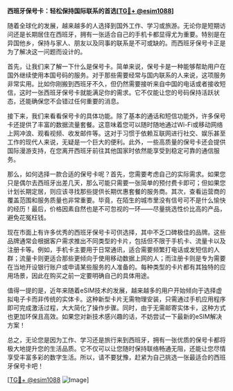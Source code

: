 **西班牙保号卡：轻松保持国际联系的首选[[TG💪+ @esim1088](https://t.me/s/esim1088)]**

随着全球化的发展，越来越多的人选择到国外工作、学习或旅游。无论你是短期访问还是长期居住在西班牙，拥有一张适合自己的手机卡都显得尤为重要。特别是在异国他乡，保持与家人、朋友以及同事的联系是不可或缺的。而西班牙保号卡正是为了解决这一问题而设计的。

首先，让我们来了解一下什么是保号卡。简单来说，保号卡是一种能够帮助用户在国外继续使用本国号码的服务。对于那些需要经常与国内联系的人来说，这项服务非常实用。比如你刚搬到西班牙不久，但仍然需要接听来自中国的电话或者接收短信，这时一张西班牙保号卡就能满足你的需求。它不仅能让您的号码保持活跃状态，还能确保您不会错过任何重要的消息。

接下来，我们来看看保号卡的具体功能。除了基本的通话和短信功能外，许多保号卡还提供了丰富的数据流量套餐。这意味着您可以随时随地通过Wi-Fi或移动网络上网冲浪、观看视频、收发邮件等。这对于习惯于依赖互联网进行社交、娱乐甚至工作的现代人来说，无疑是一个巨大的便利。此外，一些高质量的保号卡还会提供国际漫游支持，在您离开西班牙前往其他国家时依然能享受到稳定可靠的通信服务。

那么，如何选择一款合适的保号卡呢？首先，您需要考虑自己的实际需求。如果您只是偶尔去西班牙出差几天，那么可能只需要一张简单的预付费卡即可；但如果您计划长期定居，则应该寻找那些提供长期优惠套餐的服务商。其次，查看运营商的覆盖范围和服务质量也非常重要。毕竟，在陌生的城市里没有信号可不是什么愉快的经历！最后，价格因素自然也是不可忽视的一环——尽量挑选性价比高的产品，避免花冤枉钱。

现在市面上有许多优秀的西班牙保号卡可供选择，其中不乏口碑极佳的品牌。这些品牌通常会根据客户需求推出不同类型的卡片，包括但不限于手机卡、流量卡以及注册卡等。例如，手机卡主要用于日常通讯，适合需要频繁打电话或发短信的人群；流量卡则更适合那些更倾向于使用移动数据上网的人；而注册卡则是专为需要在当地开设银行账户或申请某些服务的人准备的。每种类型的卡片都有其独特的应用场景，因此在购买之前一定要明确自己的具体用途。

值得一提的是，近年来随着eSIM技术的发展，越来越多的用户开始倾向于选择虚拟电子卡而非传统的实体卡。这种新型卡片无需物理安装，只需通过手机应用程序即可完成激活过程，大大简化了操作步骤。同时，由于无需邮寄实体卡，这种方式也更加环保且高效。如果您对新技术感兴趣的话，不妨尝试一下最新的eSIM解决方案！

总之，无论您是因为工作、学习还是旅行来到西班牙，拥有一张优质的保号卡都将极大地提升您的生活品质。它不仅可以让您随时保持联络畅通无阻，还能让您尽情享受丰富多彩的数字生活。所以，请不要犹豫，赶紧为自己挑选一张最适合的西班牙保号卡吧！

[[TG💪+ @esim1088](https://t.me/s/esim1088) ![Image](https://i.postimg.cc/4NQfJmqS/Snipaste-2025-05-13-00-14-12.png)]